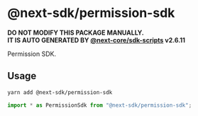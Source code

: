 # @next-sdk/permission-sdk

**DO NOT MODIFY THIS PACKAGE MANUALLY.**  
**IT IS AUTO GENERATED BY [@next-core/sdk-scripts] v2.6.11**

Permission SDK.

## Usage

```bash
yarn add @next-sdk/permission-sdk
```

```ts
import * as PermissionSdk from "@next-sdk/permission-sdk";
```

[@next-core/sdk-scripts]: https://github.com/easyops-cn/next-core/tree/master/packages/sdk-scripts
